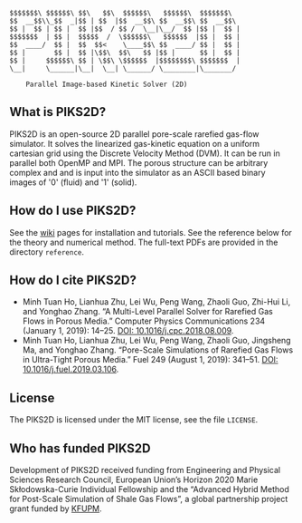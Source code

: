  ```
$$$$$$$\ $$$$$$\ $$\   $$\  $$$$$$\   $$$$$$\  $$$$$$$\  
$$  __$$\\_$$  _|$$ | $$  |$$  __$$\ $$  __$$\ $$  __$$\ 
$$ |  $$ | $$ |  $$ |$$  / $$ /  \__|\__/  $$ |$$ |  $$ |
$$$$$$$  | $$ |  $$$$$  /  \$$$$$$\   $$$$$$  |$$ |  $$ |
$$  ____/  $$ |  $$  $$<    \____$$\ $$  ____/ $$ |  $$ |
$$ |       $$ |  $$ |\$$\  $$\   $$ |$$ |      $$ |  $$ |
$$ |     $$$$$$\ $$ | \$$\ \$$$$$$  |$$$$$$$$\ $$$$$$$  |
\__|     \______|\__|  \__| \______/ \________|\_______/                                                   
                                                             
     Parallel Image-based Kinetic Solver (2D)
```

## What is PIKS2D?

PIKS2D is an open-source 2D parallel pore-scale rarefied gas-flow simulator. 
It solves the linearized gas-kinetic equation on a uniform cartesian grid using the Discrete
Velocity Method (DVM). It can be run in parallel both OpenMP and MPI. The porous
structure can be arbitrary complex and and is input into the simulator as an ASCII
based binary images of '0' (fluid) and '1' (solid).

## How do I use PIKS2D?

See the [wiki](https://github.com/iPACT-Platform/PIKS2D/wiki) pages for installation and tutorials.
See the reference below for the theory and numerical method. The full-text PDFs are provided in the directory `reference`.

## How do I cite PIKS2D?

* Minh Tuan Ho, Lianhua Zhu, Lei Wu, Peng Wang, Zhaoli Guo, Zhi-Hui Li, and Yonghao Zhang. “A Multi-Level Parallel Solver for Rarefied Gas Flows in Porous Media.” Computer Physics Communications 234 (January 1, 2019): 14–25. [DOI: 10.1016/j.cpc.2018.08.009](https://doi.org/10.1016/j.cpc.2018.08.009).
* Minh Tuan Ho, Lianhua Zhu, Lei Wu, Peng Wang, Zhaoli Guo, Jingsheng Ma, and Yonghao Zhang. “Pore-Scale Simulations of Rarefied Gas Flows in Ultra-Tight Porous Media.” Fuel 249 (August 1, 2019): 341–51. [DOI: 10.1016/j.fuel.2019.03.106](https://doi.org/10.1016/j.fuel.2019.03.106).


## License

The PIKS2D is licensed under the MIT license, see the file `LICENSE`.

## Who has funded PIKS2D
Development of PIKS2D received funding from Engineering and Physical Sciences Research Council, European Union’s Horizon 2020 Marie Skłodowska-Curie Individual Fellowship and the “Advanced Hybrid Method for Post-Scale Simulation of Shale Gas Flows”, a global partnership project grant funded by [KFUPM](http://www.kfupm.edu.sa).